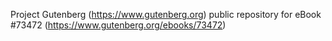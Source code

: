 Project Gutenberg (https://www.gutenberg.org) public repository for eBook #73472 (https://www.gutenberg.org/ebooks/73472)
